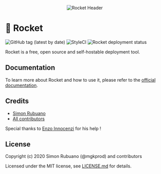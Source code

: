 <p align="center"><img src="./.github/header.png" alt="Rocket Header"></p>

# 🚀 Rocket

![GitHub tag (latest by date)](https://img.shields.io/github/v/tag/deploywithrocket/core?label=version&style=flat-square)
![StyleCI](https://github.styleci.io/repos/319115417/shield)
![Rocket deployment status](https://img.shields.io/endpoint?style=flat-square&url=https://rocket.mgk.dev/api/projects/01es0cph4xg55jsjx937fsvb2r/shield)

Rocket is a free, open source and self-hostable deployment tool.

## Documentation

To learn more about Rocket and how to use it, please refer to the [official documentation](https://deploywithrocket.dev).

## Credits

- [Simon Rubuano](https://github.com/mgkprod)
- [All contributors](https://github.com/deploywithrocket/core/contributors)

Special thanks to [Enzo Innocenzi](https://github.com/innocenzi) for his help !

## License

Copyright (c) 2020 Simon Rubuano (@mgkprod) and contributors

Licensed under the MIT license, see [LICENSE.md](LICENSE.md) for details.
